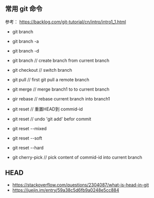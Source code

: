 ## 常用 git 命令
参考： https://backlog.com/git-tutorial/cn/intro/intro1_1.html

* git branch
* git branch -a
* git branch -d
* git branch <branch-name> // create branch from current branch
* git checkout <branch-name> // switch branch
* git pull <remote host name> <remote branch name:local branch name>  // first git pull a remote branch
* git merge <branch1> // merge branch1 to to current branch
* gir rebase <branch1> // rebase current branch into branch1

* git reset <commid-id> // 重置HEAD到 commid-id
* git reset <file> // undo 'git add' befor commit
* git reset --mixed
* git reset --soft
* git reset --hard

* git cherry-pick <commit-id> // pick content of commid-id into current branch

## HEAD
* https://stackoverflow.com/questions/2304087/what-is-head-in-git
* https://juejin.im/entry/59a38c5d6fb9a0248e5cc884
